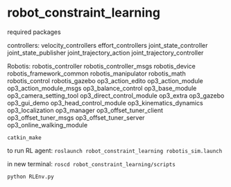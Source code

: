 # robot_constraint_learning

required packages

controllers:
velocity_controllers
effort_controllers
joint_state_controller
joint_state_publisher
joint_trajectory_action
joint_trajectory_controller

Robotis:
robotis_controller 
robotis_controller_msgs 
robotis_device 
robotis_framework_common 
robotis_manipulator 
robotis_math
robotis_control 
robotis_gazebo 
op3_action_edito
op3_action_module
op3_action_module_msgs
op3_balance_control
op3_base_module
op3_camera_setting_tool
op3_direct_control_module
op3_extra
op3_gazebo
op3_gui_demo
op3_head_control_module
op3_kinematics_dynamics
op3_localization
op3_manager
op3_offset_tuner_client
op3_offset_tuner_msgs
op3_offset_tuner_server
op3_online_walking_module

```catkin_make```

to run RL agent:
```roslaunch robot_constraint_learning robotis_sim.launch```

in new terminal:
```roscd robot_constraint_learning/scripts```

```python RLEnv.py```
